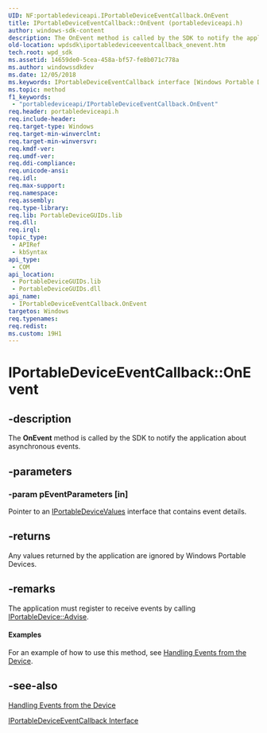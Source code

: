 ```yaml
---
UID: NF:portabledeviceapi.IPortableDeviceEventCallback.OnEvent
title: IPortableDeviceEventCallback::OnEvent (portabledeviceapi.h)
author: windows-sdk-content
description: The OnEvent method is called by the SDK to notify the application about asynchronous events.
old-location: wpdsdk\iportabledeviceeventcallback_onevent.htm
tech.root: wpd_sdk
ms.assetid: 14659de0-5cea-458a-bf57-fe8b071c778a
ms.author: windowssdkdev
ms.date: 12/05/2018
ms.keywords: IPortableDeviceEventCallback interface [Windows Portable Devices SDK],OnEvent method, IPortableDeviceEventCallback.OnEvent, IPortableDeviceEventCallback::OnEvent, IPortableDeviceEventCallbackOnEvent, OnEvent, OnEvent method [Windows Portable Devices SDK], OnEvent method [Windows Portable Devices SDK],IPortableDeviceEventCallback interface, portabledeviceapi/IPortableDeviceEventCallback::OnEvent, wpdsdk.iportabledeviceeventcallback_onevent
ms.topic: method
f1_keywords: 
 - "portabledeviceapi/IPortableDeviceEventCallback.OnEvent"
req.header: portabledeviceapi.h
req.include-header: 
req.target-type: Windows
req.target-min-winverclnt: 
req.target-min-winversvr: 
req.kmdf-ver: 
req.umdf-ver: 
req.ddi-compliance: 
req.unicode-ansi: 
req.idl: 
req.max-support: 
req.namespace: 
req.assembly: 
req.type-library: 
req.lib: PortableDeviceGUIDs.lib
req.dll: 
req.irql: 
topic_type:
 - APIRef
 - kbSyntax
api_type:
 - COM
api_location:
 - PortableDeviceGUIDs.lib
 - PortableDeviceGUIDs.dll
api_name:
 - IPortableDeviceEventCallback.OnEvent
targetos: Windows
req.typenames: 
req.redist: 
ms.custom: 19H1
---
```


# IPortableDeviceEventCallback::OnEvent


## -description



The <b>OnEvent</b> method is called by the SDK to notify the application about asynchronous events.




## -parameters




### -param pEventParameters [in]

Pointer to an <a href="https://docs.microsoft.com/windows/desktop/wpd_sdk/iportabledevicevalues">IPortableDeviceValues</a> interface that contains event details.


## -returns



Any values returned by the application are ignored by Windows Portable Devices.




## -remarks



The application must register to receive events by calling <a href="https://docs.microsoft.com/windows/desktop/api/portabledeviceapi/nf-portabledeviceapi-iportabledevice-advise">IPortableDevice::Advise</a>.


#### Examples

For an example of how to use this method, see <a href="https://docs.microsoft.com/windows/desktop/wpd_sdk/handling-events-from-the-device">Handling Events from the Device</a>.

<div class="code"></div>



## -see-also




<a href="https://docs.microsoft.com/windows/desktop/wpd_sdk/handling-events-from-the-device">Handling Events from the Device</a>



<a href="https://docs.microsoft.com/windows/desktop/api/portabledeviceapi/nn-portabledeviceapi-iportabledeviceeventcallback">IPortableDeviceEventCallback Interface</a>
 

 

